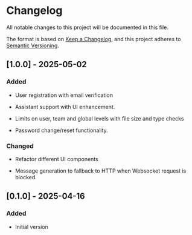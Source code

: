 # Changelog

All notable changes to this project will be documented in this file.

The format is based on [Keep a Changelog](https://keepachangelog.com/en/1.0.0/),
and this project adheres to [Semantic Versioning](https://semver.org/spec/v2.0.0.html).

<!--
  Developers: this project uses scriv (<https://scriv.readthedocs.io/en/stable/index.html>)
  to maintain the changelog. To add an entry, create a fragment:

    $ scriv create --edit

  Fragments will be merged into this file whenever a release is made.
-->

<!-- scriv-insert-here -->

<a id='changelog-1.0.0'></a>
## \[1.0.0\] - 2025-05-02

### Added

- User registration with email verification

- Assistant support with UI enhancement.

- Limits on user, team and global levels with file size and type checks

- Password change/reset functionality.

### Changed

- Refactor different UI components

- Message generation to fallback to HTTP when Websocket request is blocked.

<a id='changelog-0.1.0'></a>
## \[0.1.0\] - 2025-04-16

### Added

- Initial version

